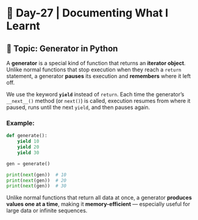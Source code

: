# 🧠 Day-27 | Documenting What I Learnt

## 🐍 Topic: **Generator in Python**

A **generator** is a special kind of function that returns an **iterator object**.
Unlike normal functions that stop execution when they reach a `return` statement, a generator **pauses** its execution and **remembers** where it left off.

We use the keyword **`yield`** instead of `return`.
Each time the generator’s `__next__()` method (or `next()`) is called, execution resumes from where it paused, runs until the next `yield`, and then pauses again.

### Example:

```python
def generate():
    yield 10
    yield 20
    yield 30

gen = generate()

print(next(gen))  # 10
print(next(gen))  # 20
print(next(gen))  # 30
```

Unlike normal functions that return all data at once, a generator **produces values one at a time**, making it **memory-efficient** — especially useful for large data or infinite sequences.
